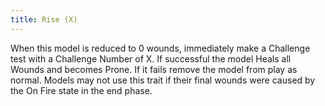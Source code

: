 ```yaml
---
title: Rise (X)
---
```

When this model is reduced to 0 wounds, immediately make a Challenge test with a Challenge Number of X.
If successful the model Heals all Wounds and becomes Prone.
If it fails remove the model from play as normal.
Models may not use this trait if their final wounds were caused by the On Fire state in the end phase.